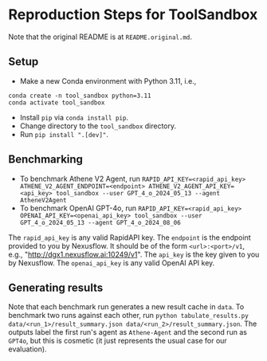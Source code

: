 # Reproduction Steps for ToolSandbox

Note that the original README is at `README.original.md`.

## Setup

- Make a new Conda environment with Python 3.11, i.e.,
```
conda create -n tool_sandbox python=3.11
conda activate tool_sandbox
```
- Install `pip` via `conda install pip`.
- Change directory to the `tool_sandbox` directory.
- Run `pip install ".[dev]"`.

## Benchmarking

- To benchmark Athene V2 Agent, run `RAPID_API_KEY=<rapid_api_key> ATHENE_V2_AGENT_ENDPOINT=<endpoint> ATHENE_V2_AGENT_API_KEY=<api_key> tool_sandbox --user GPT_4_o_2024_05_13 --agent AtheneV2Agent`
- To benchmark OpenAI GPT-4o, run `RAPID_API_KEY=<rapid_api_key> OPENAI_API_KEY=<openai_api_key> tool_sandbox --user GPT_4_o_2024_05_13 --agent GPT_4_o_2024_08_06`

The `rapid_api_key` is any valid RapidAPI key. The `endpoint` is the endpoint provided to you by Nexusflow. It should be of the form `<url>:<port>/v1`, e.g., "http://dgx1.nexusflow.ai:10249/v1". The `api_key` is the key given to you by Nexusflow. The `openai_api_key` is any valid OpenAI API key.

## Generating results 

Note that each benchmark run generates a new result cache in `data`. To benchmark two runs against each other, run `python tabulate_results.py data/<run_1>/result_summary.json data/<run_2>/result_summary.json`. The outputs label the first run's agent as `Athene-Agent` and the second run as `GPT4o`, but this is cosmetic (it just represents the usual case for our evaluation).